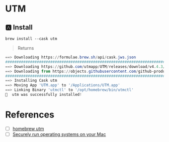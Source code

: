 # UTM


## :a: Install

```
brew install --cask utm
```
> Returns
```powershell
==> Downloading https://formulae.brew.sh/api/cask.jws.json
############################################################################################################### 100.0%
==> Downloading https://github.com/utmapp/UTM/releases/download/v4.4.3/UTM.dmg
==> Downloading from https://objects.githubusercontent.com/github-production-release-asset-2e65be/181042062/8ba42411-3
############################################################################################################### 100.0%
==> Installing Cask utm
==> Moving App 'UTM.app' to '/Applications/UTM.app'
==> Linking Binary 'utmctl' to '/opt/homebrew/bin/utmctl'
🍺  utm was successfully installed!
```


# References

- [ ] [homebrew utm](https://formulae.brew.sh/cask/utm)
- [ ] [Securely run operating systems on your Mac](https://mac.getutm.app/)
